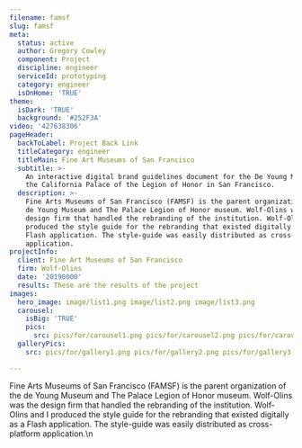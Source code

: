 ```yaml
---
filename: famsf
slug: famsf
meta:
  status: active
  author: Gregory Cowley
  component: Project
  discipline: engineer
  serviceId: prototyping
  category: engineer
  isOnHome: 'TRUE'
theme:
  isDark: 'TRUE'
  background: '#252F3A'
video: '427638306'
pageHeader:
  backToLabel: Project Back Link
  titleCategory: engineer
  titleMain: Fine Art Museums of San Francisco
  subtitle: >-
    An interactive digital brand guidelines document for the De Young Museum and
    the California Palace of the Legion of Honor in San Francisco.
  description: >-
    Fine Arts Museums of San Francisco (FAMSF) is the parent organization of the
    de Young Museum and The Palace Legion of Honor museum. Wolf-Olins was the
    design firm that handled the rebranding of the institution. Wolf-Olins and I
    produced the style guide for the rebranding that existed digitally as a
    Flash application. The style-guide was easily distributed as cross-platform
    application.
projectInfo:
  client: Fine Art Museums of San Francisco
  firm: Wolf-Olins
  date: '20190000'
  results: These are the results of the project
images:
  hero_image: image/list1.png image/list2.png image/list3.png
  carousel:
    isBig: 'TRUE'
    pics:
      src: pics/for/carousel1.png pics/for/carousel2.png pics/for/carousel3.png
  galleryPics:
    src: pics/for/gallery1.png pics/for/gallery2.png pics/for/gallery3.png

---
```

Fine Arts Museums of San Francisco (FAMSF) is the parent organization of the de Young Museum and The Palace Legion of Honor museum. Wolf-Olins was the design firm that handled the rebranding of the institution. Wolf-Olins and I produced the style guide for the rebranding that existed digitally as a Flash application. The style-guide was easily distributed as cross-platform application.\n
  